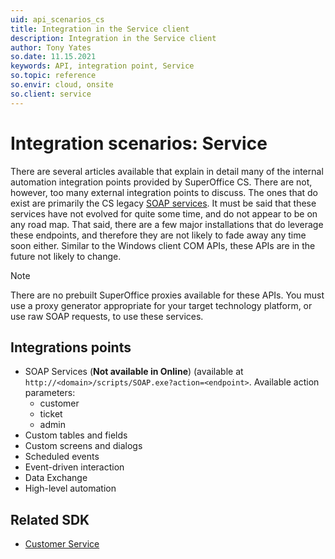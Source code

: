 ```yaml
---
uid: api_scenarios_cs
title: Integration in the Service client
description: Integration in the Service client
author: Tony Yates
so.date: 11.15.2021
keywords: API, integration point, Service
so.topic: reference
so.envir: cloud, onsite
so.client: service
---
```


# Integration scenarios: Service

There are several articles available that explain in detail many of the internal automation integration points provided by SuperOffice CS. There are not, however, too many external integration points to discuss. The ones that do exist are primarily the CS legacy [SOAP services][10]. It must be said that these services have not evolved for quite some time, and do not appear to be on any road map. That said, there are a few major installations that do leverage these endpoints, and therefore they are not likely to fade away any time soon either. Similar to the Windows client COM APIs, these APIs are in the future not likely to change.

> [!NOTE]
> There are no prebuilt SuperOffice proxies available for these APIs. You must use a proxy generator appropriate for your target technology platform, or use raw SOAP requests, to use these services.

## Integrations points

* SOAP Services (**Not available in Online**) (available at `http://<domain>/scripts/SOAP.exe?action=<endpoint>`. Available action parameters:
  * customer
  * ticket
  * admin
* Custom tables and fields
* Custom screens and dialogs
* Scheduled events
* Event-driven interaction
* Data Exchange
* High-level automation

## Related SDK

* [Customer Service][10]

<!-- Referenced links -->
[10]: ../netserver/services/reference/index.md

<!-- Referenced images -->
